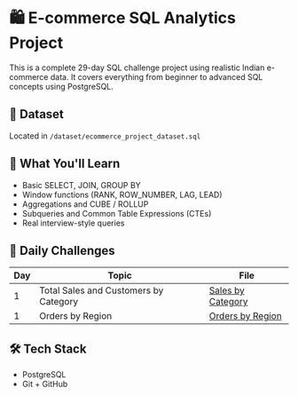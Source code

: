 
# 🛍️ E-commerce SQL Analytics Project

This is a complete 29-day SQL challenge project using realistic Indian e-commerce data. It covers everything from beginner to advanced SQL concepts using PostgreSQL.

## 📂 Dataset
Located in `/dataset/ecommerce_project_dataset.sql`

## 🧠 What You'll Learn
- Basic SELECT, JOIN, GROUP BY
- Window functions (RANK, ROW_NUMBER, LAG, LEAD)
- Aggregations and CUBE / ROLLUP
- Subqueries and Common Table Expressions (CTEs)
- Real interview-style queries

## 🚀 Daily Challenges

| Day | Topic                                 | File                                             |
|-----|---------------------------------------|--------------------------------------------------|
| 1   | Total Sales and Customers by Category | [Sales by Category](queries/day01_total_sales.sql)           |
| 1   | Orders by Region                      | [Orders by Region](queries/day01_total_orders_by_region.sql)|


## 🛠️ Tech Stack
- PostgreSQL
- Git + GitHub

